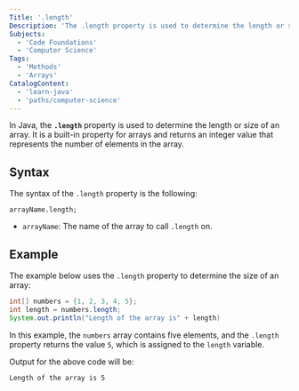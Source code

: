 ```yaml
---
Title: '.length'
Description: 'The .length property is used to determine the length or size of an array.'
Subjects:
  - 'Code Foundations'
  - 'Computer Science'
Tags:
  - 'Methods'
  - 'Arrays'
CatalogContent:
  - 'learn-java'
  - 'paths/computer-science'
---
```


In Java, the **`.length`** property is used to determine the length or size of an array. It is a built-in property for arrays and returns an integer value that represents the number of elements in the array.

## Syntax

The syntax of the `.length` property is the following:

```pseudo
arrayName.length;
```

- `arrayName`: The name of the array to call `.length` on.

## Example

The example below uses the `.length` property to determine the size of an array:

```java
int[] numbers = {1, 2, 3, 4, 5};
int length = numbers.length;
System.out.println("Length of the array is" + length)
```

In this example, the `numbers` array contains five elements, and the `.length` property returns the value `5`, which is assigned to the `length` variable.

Output for the above code will be:

```shell
Length of the array is 5
```
